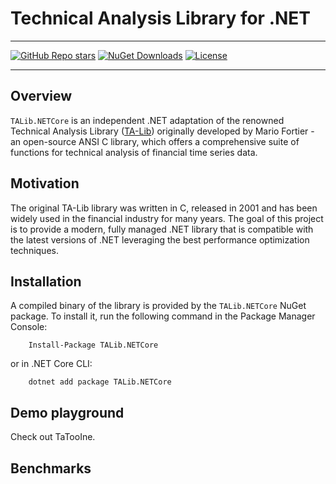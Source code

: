 # Technical Analysis Library for .NET

---
<a href="https://github.com/hmG3/TA-Lib.NETCore"><img alt="GitHub Repo stars" src="https://img.shields.io/github/stars/hmG3/TA-Lib.NETCore?style=for-the-badge&logo=GitHub&logoColor=%231f2328&labelColor=%23f6f8fa&color=%23eceef0"/></a>
<a href="https://www.nuget.org/packages/TALib.NETCore"><img alt="NuGet Downloads" src="https://img.shields.io/nuget/dt/TALib.NETCore?style=for-the-badge&logo=Nuget&logoColor=%23004880&labelColor=%23f6f8fa&color=%23eceef0"/></a>
<a href="https://opensource.org/license/LGPL-3.0"><img alt="License" src="https://img.shields.io/github/license/hmG3/TA-Lib.NETCore?logo=open-source-initiative&style=for-the-badge&logoColor=%233da639&labelColor=%23f6f8fa&color=%23eceef0"/></a>

---

## Overview

``TALib.NETCore`` is an independent .NET adaptation of the renowned Technical Analysis Library ([TA-Lib](https://ta-lib.org/)) originally developed by Mario Fortier -
an open-source ANSI C library, which offers a comprehensive suite of functions for technical analysis of financial time series data.

## Motivation

The original TA-Lib library was written in C, released in 2001 and has been widely used in the financial industry for many years.
The goal of this project is to provide a modern, fully managed .NET library that is compatible with the latest versions of .NET
leveraging the best performance optimization techniques.

## Installation

A compiled binary of the library is provided by the `TALib.NETCore` NuGet package.
To install it, run the following command in the Package Manager Console:

```shell
    Install-Package TALib.NETCore
```

or in .NET Core CLI:

```shell
    dotnet add package TALib.NETCore
```

## Demo playground

Check out TaTooIne.

## Benchmarks


